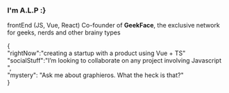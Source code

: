 ### I'm A.L.P :}

frontEnd (JS, Vue, React)
Co-founder of <b>GeekFace</b>, the exclusive network for geeks, nerds and other brainy types

{
  <br> 
  "rightNow":"creating a startup with a product using Vue + TS"<br>
  "socialStuff":"I’m looking to collaborate on any project involving Javascript ",<br>
  "mystery": "Ask me about graphieros. What the heck is that?"
  <br>
}
